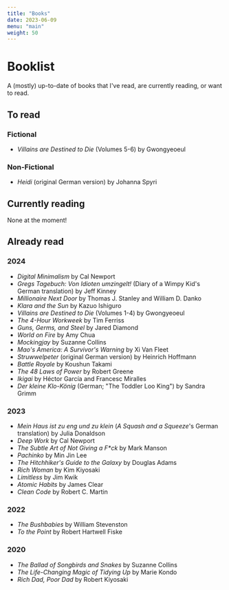 ```yaml
---
title: "Books"
date: 2023-06-09
menu: "main"
weight: 50
---
```


# Booklist

A (mostly) up-to-date of books that I've read, are currently reading, or want to read.

## To read

### Fictional
* *Villains are Destined to Die* (Volumes 5-6) by Gwongyeoeul

### Non-Fictional
* *Heidi* (original German version) by Johanna Spyri

## Currently reading
None at the moment!

## Already read

### 2024
* *Digital Minimalism* by Cal Newport
* *Gregs Tagebuch: Von Idioten umzingelt!* (Diary of a Wimpy Kid's German translation) by Jeff Kinney
* *Millionaire Next Door* by Thomas J. Stanley and William D. Danko
* *Klara and the Sun* by Kazuo Ishiguro
* *Villains are Destined to Die* (Volumes 1-4) by Gwongyeoeul
* *The 4-Hour Workweek* by Tim Ferriss
* *Guns, Germs, and Steel* by Jared Diamond
* *World on Fire* by Amy Chua
* *Mockingjay* by Suzanne Collins
* *Mao's America: A Survivor's Warning* by Xi Van Fleet
* *Struwwelpeter* (original German version) by Heinrich Hoffmann
* *Battle Royale* by Koushun Takami
* *The 48 Laws of Power* by Robert Greene
* *Ikigai* by Héctor García and Francesc Miralles
* *Der kleine Klo-König* (German; "The Toddler Loo King") by Sandra Grimm

### 2023
* *Mein Haus ist zu eng und zu klein* (*A Squash and a Squeeze*'s German translation) by Julia Donaldson 
* *Deep Work* by Cal Newport
* *The Subtle Art of Not Giving a F\*ck* by Mark Manson
* *Pachinko* by Min Jin Lee
* *The Hitchhiker's Guide to the Galaxy* by Douglas Adams
* *Rich Woman* by Kim Kiyosaki
* *Limitless* by Jim Kwik
* *Atomic Habits* by James Clear
* *Clean Code* by Robert C. Martin

### 2022
* *The Bushbabies* by William Stevenston 
* *To the Point* by Robert Hartwell Fiske

### 2020  
* *The Ballad of Songbirds and Snakes* by Suzanne Collins
* *The Life-Changing Magic of Tidying Up* by Marie Kondo
* *Rich Dad, Poor Dad* by Robert Kiyosaki